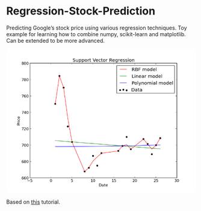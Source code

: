 # Regression-Stock-Prediction
Predicting Google’s stock price using various regression techniques. Toy example for learning how to combine numpy, scikit-learn and matplotlib. Can be extended to be more advanced.

![SVR](Plots/svr.png)

Based on [this](http://beancoder.com/linear-regression-stock-prediction/) tutorial.
